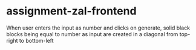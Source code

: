 # assignment-zal-frontend

When user enters the input as number and clicks on generate, solid black blocks being equal to number as input are created in a diagonal from top-right to bottom-left
